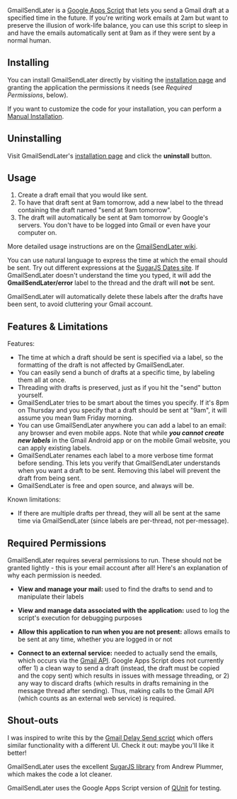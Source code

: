 GmailSendLater is a [Google Apps
Script](http://code.google.com/googleapps/appsscript/) that lets you send a Gmail draft at a specified time in the future. If you're writing work emails at 2am but want to preserve the illusion of work-life balance, you can use this script to sleep in and have the emails automatically sent at 9am as if they were sent by a normal human.

## Installing

You can install GmailSendLater directly by visiting the [installation page](https://script.google.com/macros/s/AKfycbxLEvLCZROFQcnFMTCtdi7g4-EzX76lnvwvpiEwva-STnEKA6Qi/exec) and granting the application the permissions it needs (see *Required Permissions*, below).

If you want to customize the code for your installation, you can perform a [Manual Installation](https://github.com/devietti/GmailSendLater/wiki).

## Uninstalling

Visit GmailSendLater's [installation page](https://script.google.com/macros/s/AKfycbxLEvLCZROFQcnFMTCtdi7g4-EzX76lnvwvpiEwva-STnEKA6Qi/exec) and click the **uninstall** button.

## Usage

1. Create a draft email that you would like sent.
2. To have that draft sent at 9am tomorrow, add a new label to the thread containing the draft named "send at 9am tomorrow".
3. The draft will automatically be sent at 9am tomorrow by Google's servers. You don't have to be logged into Gmail or even have your computer on.

More detailed usage instructions are on the [GmailSendLater wiki](https://github.com/devietti/GmailSendLater/wiki).

You can use natural language to express the time at which the email should be sent. Try out different expressions at the [SugarJS Dates site](http://sugarjs.com/dates). If GmailSendLater doesn't understand the time you typed, it will add the **GmailSendLater/error** label to the thread and the draft will **not** be sent.

GmailSendLater will automatically delete these labels after the drafts have been sent, to avoid cluttering your Gmail account.

## Features & Limitations

Features:
* The time at which a draft should be sent is specified via a label, so the formatting of the draft is not affected by GmailSendLater.
* You can easily send a bunch of drafts at a specific time, by labeling them all at once.
* Threading with drafts is preserved, just as if you hit the "send" button yourself.
* GmailSendLater tries to be smart about the times you specify. If it's 8pm on Thursday and you specify that a draft should be sent at "9am", it will assume you mean 9am Friday morning.
* You can use GmailSendLater anywhere you can add a label to an email: any browser and even mobile apps. Note that while ***you cannot create new labels*** in the Gmail Android app or on the mobile Gmail website, you can apply existing labels.
* GmailSendLater renames each label to a more verbose time format before sending. This lets you verify that GmailSendLater understands when you want a draft to be sent. Removing this label will prevent the draft from being sent.
* GmailSendLater is free and open source, and always will be.

Known limitations:
* If there are multiple drafts per thread, they will all be sent at the same time via GmailSendLater (since labels are per-thread, not per-message).

## Required Permissions

GmailSendLater requires several permissions to run. These should not be granted lightly - this is your email account after all! Here's an explanation of why each permission is needed.

* **View and manage your mail:** used to find the drafts to send and to manipulate their labels

* **View and manage data associated with the application:** used to log the script's execution for debugging purposes

* **Allow this application to run when you are not present:** allows emails to be sent at any time, whether you are logged in or not

* **Connect to an external service:** needed to actually send the emails, which occurs via the [Gmail API](https://developers.google.com/gmail/api/v1/reference/users/drafts). Google Apps Script does not currently offer 1) a clean way to send a draft (instead, the draft must be copied and the copy sent) which results in issues with message threading, or 2) any way to discard drafts (which results in drafts remaining in the message thread after sending). Thus, making calls to the Gmail API (which counts as an external web service) is required.

## Shout-outs

I was inspired to write this by the [Gmail Delay Send script](https://code.google.com/p/gmail-delay-send/) which offers similar functionality with a different UI. Check it out: maybe you'll like it better!

GmailSendLater uses the excellent [SugarJS library](http://sugarjs.com) from Andrew Plummer, which makes the code a lot cleaner.

GmailSendLater uses the Google Apps Script version of [QUnit](http://qunitjs.com/) for testing.
